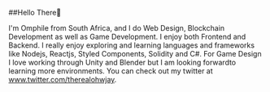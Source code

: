 ##Hello There👋

I'm Omphile from South Africa, and I do Web Design, Blockchain Development as well as Game Development. I enjoy both Frontend and Backend.
I really enjoy exploring and learning languages and frameworks like Nodejs, Reactjs, Styled Components, Solidity and C#. 
For Game Design I love working through Unity and Blender but I am looking forwardto learning more environments. 
You can check out my twitter at www.twitter.com/therealohwjay.



